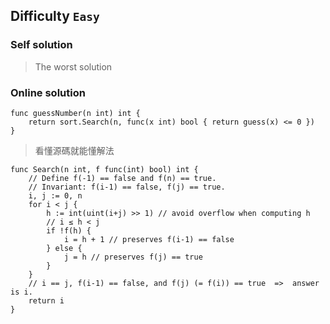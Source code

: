 ## Difficulty `Easy`

### Self solution

> The worst solution

### Online solution

```golang
func guessNumber(n int) int {
	return sort.Search(n, func(x int) bool { return guess(x) <= 0 })
}
```

> 看懂源碼就能懂解法


```golang
func Search(n int, f func(int) bool) int {
    // Define f(-1) == false and f(n) == true.
    // Invariant: f(i-1) == false, f(j) == true.
    i, j := 0, n
    for i < j {
        h := int(uint(i+j) >> 1) // avoid overflow when computing h
        // i ≤ h < j
        if !f(h) {
            i = h + 1 // preserves f(i-1) == false
        } else {
            j = h // preserves f(j) == true
        }
    }
    // i == j, f(i-1) == false, and f(j) (= f(i)) == true  =>  answer is i.
    return i
}
```
